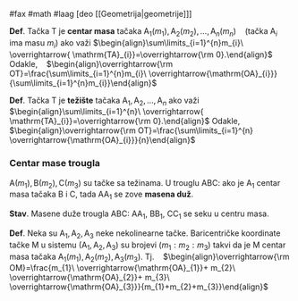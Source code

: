 #fax #math #laag [deo [[Geometrija|geometrije]]]
$\:$

**Def**. Tačka $\mathrm{T}$ je **centar masa** tačaka $\mathrm{A}_{1}(m_{1}),\,\mathrm{A}_{2}(m_{2}),\,\dots,\,\mathrm{A}_{n}(m_{n})$ $\ \:$ (tačka $\mathrm{A}_{i}$ ima masu $m_{i}$) ako važi $\begin{align}\sum\limits_{i=1}^{n}m_{i}\ \overrightarrow{ \mathrm{TA}_{i}}=\overrightarrow{\rm 0}.\end{align}$
Odakle, $\ \:$ $\begin{align}\overrightarrow{\rm OT}=\frac{\sum\limits_{i=1}^{n}m_{i}\ \overrightarrow{\mathrm{OA}_{i}}}{\sum\limits_{i=1}^{n}m_{i}}\end{align}$


**Def**. Tačka $\mathrm{T}$ je **težište** tačaka $\mathrm{A}_{1},\,\mathrm{A}_{2},\,\dots,\,\mathrm{A}_{n}$ ako važi $\begin{align}\sum\limits_{i=1}^{n}\ \overrightarrow{ \mathrm{TA}_{i}}=\overrightarrow{\rm 0}.\end{align}$
Odakle, $\ \:$ $\begin{align}\overrightarrow{\rm OT}=\frac{\sum\limits_{i=1}^{n} \overrightarrow{\mathrm{OA}_{i}}}{n}\end{align}$

### Centar mase trougla
$\mathrm{A}(m_{1}),\,\mathrm{B}(m_{2}),\,\mathrm{C}(m_{3})$ su tačke sa težinama.
U trouglu $\mathrm{ABC}$:
ako je $\mathrm{A_{1}}$ centar masa tačaka $\mathrm{B}$ i $\mathrm{C}$, tada $\mathrm{AA_{1}}$ se zove **masena duž**.

**Stav**. Masene duže trougla $\mathrm{ABC}$: $\mathrm{AA}_{1}$, $\mathrm{BB}_{1}$, $\mathrm{CC}_{1}$ se seku u centru masa.

**Def**. Neka su $\mathrm{A}_{1},\,\mathrm{A}_{2},\,\mathrm{A_{3}}$ neke nekolinearne tačke. Baricentričke koordinate tačke $\mathrm{M}$ u sistemu $(\mathrm{A}_{1},\,\mathrm{A}_{2},\,\mathrm{A}_{3})$ su brojevi $(m_{1}:m_{2}:m_{3})$ takvi da je $\mathrm{M}$ centar masa tačaka $\mathrm{A}_{1}(m_{1}),\,\mathrm{A}_{2}(m_{2}),\,\mathrm{A}_{3}(m_{3})$.
Tj. $\ \:$ $\begin{align}\overrightarrow{\rm OM}=\frac{m_{1}\ \overrightarrow{\mathrm{OA}_{1}}+ m_{2}\ \overrightarrow{\mathrm{OA}_{2}}+ m_{3}\ \overrightarrow{\mathrm{OA}_{3}}}{m_{1}+m_{2}+m_{3}}\end{align}$